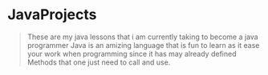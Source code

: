# JavaProjects
> These are my java lessons that i am currently taking to become a java programmer
Java is an amizing language that is fun to learn as it ease your work when programming since it has may already defined 
Methods that one just need to call and use.
